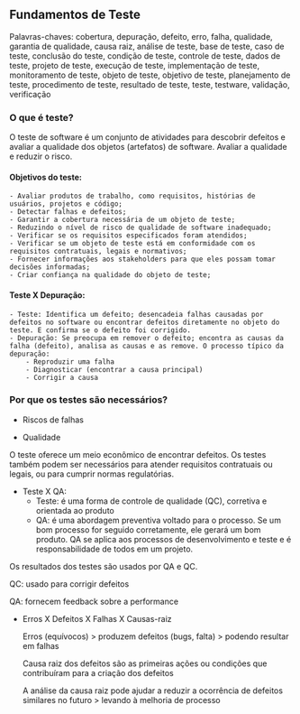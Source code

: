 ## Fundamentos de Teste
Palavras-chaves: cobertura, depuração, defeito, erro, falha, qualidade, garantia de qualidade, causa raiz, análise de teste, base de teste, caso de teste, conclusão do teste, condição de teste, controle de teste, dados de teste, projeto de teste, execução de teste, implementação de teste, monitoramento de teste, objeto de teste, objetivo de teste, planejamento de teste, procedimento de teste, resultado de teste, teste, testware, validação, verificação
### O que é teste?
O teste de software é um conjunto de atividades para descobrir defeitos e avaliar a qualidade dos objetos (artefatos) de software. Avaliar a qualidade e reduzir o risco.
#### Objetivos do teste:
    - Avaliar produtos de trabalho, como requisitos, histórias de usuários, projetos e código;
    - Detectar falhas e defeitos;
    - Garantir a cobertura necessária de um objeto de teste;
    - Reduzindo o nível de risco de qualidade de software inadequado;
    - Verificar se os requisitos especificados foram atendidos;
    - Verificar se um objeto de teste está em conformidade com os requisitos contratuais, legais e normativos;
    - Fornecer informações aos stakeholders para que eles possam tomar decisões informadas;
    - Criar confiança na qualidade do objeto de teste;

#### Teste X Depuração:
    - Teste: Identifica um defeito; desencadeia falhas causadas por defeitos no software ou encontrar defeitos diretamente no objeto do teste. E confirma se o defeito foi corrigido.
    - Depuração: Se preocupa em remover o defeito; encontra as causas da falha (defeito), analisa as causas e as remove. O processo típico da depuração:
        - Reproduzir uma falha
        - Diagnosticar (encontrar a causa principal)
        - Corrigir a causa

### Por que os testes são necessários?

- Riscos de falhas

+ Qualidade

O teste oferece um meio econômico de encontrar defeitos. Os testes também podem ser necessários para atender requisitos contratuais ou legais, ou para cumprir normas regulatórias.

- Teste X QA:
    - Teste: é uma forma de controle de qualidade (QC), corretiva e orientada ao produto
    - QA: é uma abordagem preventiva voltado para o processo. Se um bom processo for seguido corretamente, ele gerará um bom produto. QA se aplica aos processos de desenvolvimento e teste e é responsabilidade de todos em um projeto.

Os resultados dos testes são usados por QA e QC.

QC: usado para corrigir defeitos

QA: fornecem feedback sobre a performance

- Erros X Defeitos X Falhas X Causas-raiz
    
    Erros (equívocos) > produzem defeitos (bugs, falta) > podendo resultar em falhas
    
    Causa raiz dos defeitos são as primeiras ações ou condições que contribuíram para a criação dos defeitos
    
    A análise da causa raiz pode ajudar a reduzir a ocorrência de defeitos similares no futuro > levando à melhoria de processo
